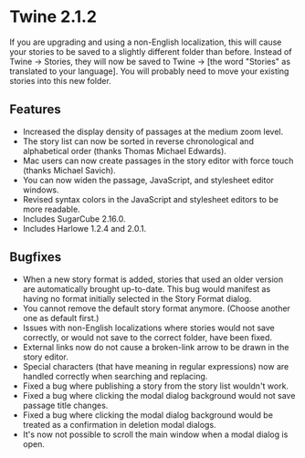 # Twine 2.1.2

If you are upgrading and using a non-English localization,
this will cause your stories to be saved to a slightly different folder
than before. Instead of Twine -\> Stories, they will now be saved to
Twine -\> \[the word "Stories" as translated to your language\]. You
will probably need to move your existing stories into this new folder.

## Features

- Increased the display density of passages at the medium zoom level.
- The story list can now be sorted in reverse chronological and
    alphabetical order (thanks Thomas Michael Edwards).
- Mac users can now create passages in the story editor with force
    touch (thanks Michael Savich).
- You can now widen the passage, JavaScript, and stylesheet editor
    windows.
- Revised syntax colors in the JavaScript and stylesheet editors to be
    more readable.
- Includes SugarCube 2.16.0.
- Includes Harlowe 1.2.4 and 2.0.1.

## Bugfixes

- When a new story format is added, stories that used an older version
    are automatically brought up-to-date. This bug would manifest as
    having no format initially selected in the Story Format dialog.
- You cannot remove the default story format anymore. (Choose another
    one as default first.)
- Issues with non-English localizations where stories would not save
    correctly, or would not save to the correct folder, have been fixed.
- External links now do not cause a broken-link arrow to be drawn in
    the story editor.
- Special characters (that have meaning in regular expressions) now
    are handled correctly when searching and replacing.
- Fixed a bug where publishing a story from the story list wouldn't
    work.
- Fixed a bug where clicking the modal dialog background would not
    save passage title changes.
- Fixed a bug where clicking the modal dialog background would be
    treated as a confirmation in deletion modal dialogs.
- It's now not possible to scroll the main window when a modal dialog
    is open.
